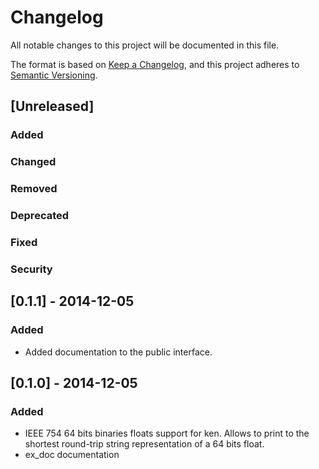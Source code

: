 # Changelog

All notable changes to this project will be documented in this file.

The format is based on [Keep a Changelog](https://keepachangelog.com/en/1.0.0/),
and this project adheres to [Semantic Versioning](https://semver.org/spec/v2.0.0.html).

## [Unreleased]

### Added

### Changed

### Removed

### Deprecated

### Fixed

### Security

## [0.1.1] - 2014-12-05

### Added

- Added documentation to the public interface.

## [0.1.0] - 2014-12-05

### Added

- IEEE 754 64 bits binaries floats support for ken. Allows to print to the
  shortest round-trip string representation of a 64 bits float.
- ex_doc documentation
